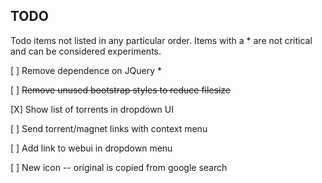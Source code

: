 ## TODO

Todo items not listed in any particular order.
Items with a * are not critical and can be considered experiments.


[ ] Remove dependence on JQuery *

[ ] ~~Remove unused bootstrap styles to reduce filesize~~

[X] Show list of torrents in dropdown UI

[ ] Send torrent/magnet links with context menu

[ ] Add link to webui in dropdown menu

[ ] New icon -- original is copied from google search
